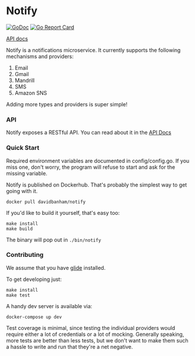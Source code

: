 # Notify

[![GoDoc](https://godoc.org/github.com/davidbanham/notify?status.svg)](https://godoc.org/github.com/davidbanham/notify)
[![Go Report Card](https://goreportcard.com/badge/github.com/davidbanham/notify)](https://goreportcard.com/report/github.com/davidbanham/notify)

[API docs](https://davidbanham.github.io/notify)

Notify is a notifications microservice. It currently supports the following mechanisms and providers:

1. Email
  1. Gmail
  1. Mandrill
1. SMS
  1. Amazon SNS

Adding more types and providers is super simple!

### API

Notify exposes a RESTful API. You can read about it in the [API Docs](https://davidbanham.github.io/notify)

### Quick Start

Required environment variables are documented in config/config.go. If you miss one, don't worry, the program will refuse to start and ask for the missing variable.

Notify is published on Dockerhub. That's probably the simplest way to get going with it.

```
docker pull davidbanham/notify
```

If you'd like to build it yourself, that's easy too:

```
make install
make build
```

The binary will pop out in `./bin/notify`

### Contributing

We assume that you have [glide](https://github.com/Masterminds/glide) installed.

To get developing just:

```
make install
make test
```

A handy dev server is available via:

```
docker-compose up dev
```

Test coverage is minimal, since testing the individual providers would require either a lot of credentials or a lot of mocking. Generally speaking, more tests are better than less tests, but we don't want to make them such a hassle to write and run that they're a net negative.
